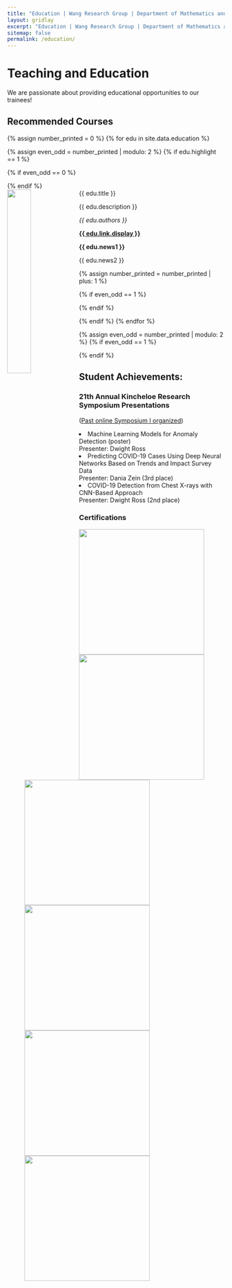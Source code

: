 ```yaml
---
title: "Education | Wang Research Group | Department of Mathematics and Computer Science at Tougaloo College"
layout: gridlay
excerpt: "Education | Wang Research Group | Department of Mathematics and Computer Science at Tougaloo College"
sitemap: false
permalink: /education/
---
```


# Teaching and Education

We are passionate about providing educational opportunities to our trainees!

## Recommended Courses

{% assign number_printed = 0 %}
{% for edu in site.data.education %}

{% assign even_odd = number_printed | modulo: 2 %}
{% if edu.highlight == 1 %}

{% if even_odd == 0 %}
<div class="row">
{% endif %}

<div class="col-sm-6 clearfix">
 <div class="well">
  <pubtit>{{ edu.title }}</pubtit>
  <img src="{{ site.url }}{{ site.baseurl }}/images/respic/{{ edu.image }}" class="img-responsive" width="33%" style="float: left" />
  <p>{{ edu.description }}</p>
  <p><em>{{ edu.authors }}</em></p>
  <p><strong><a href="{{ edu.link.url }}">{{ edu.link.display }}</a></strong></p>
  <p class="text-danger"><strong> {{ edu.news1 }}</strong></p>
  <p> {{ edu.news2 }}</p>
 </div>
</div>

{% assign number_printed = number_printed | plus: 1 %}

{% if even_odd == 1 %}
</div>
{% endif %}

{% endif %}
{% endfor %}

{% assign even_odd = number_printed | modulo: 2 %}
{% if even_odd == 1 %}
</div>
{% endif %}

<!-- <p> &nbsp; </p> -->

## Student Achievements: 
### 21th Annual Kincheloe Research Symposium Presentations <br> 
([Past online Symposium I organized](https://app.virtualpostersession.org/e/19979cf1817e50414ff3913db93f1e31))
<li> Machine Learning Models for Anomaly Detection (poster) <br>
Presenter: Dwight Ross 
 </li>
<li> Predicting COVID-19 Cases Using Deep Neural Networks Based on Trends and Impact Survey Data <br>
Presenter: Dania Zein (3rd place)
 </li>
<li> COVID-19 Detection from Chest X-rays with CNN-Based Approach <br>
Presenter: Dwight Ross (2nd place)
 </li>

### Certifications
<figure class="fourth">
  <img src="{{ site.url }}{{ site.baseurl }}/images/Certificates/ML_Certificate_Dania_Zein.jpg" style="width: 290px">
  <img src="{{ site.url }}{{ site.baseurl }}/images/Certificates/ML_Certificate_Dania_Zein_Advanced.jpeg" style="width: 290px">
  <img src="{{ site.url }}{{ site.baseurl }}/images/Certificates/ML_Certificate_Dwight_Ross.jpg" style="width: 290px">
  <img src="{{ site.url }}{{ site.baseurl }}/images/Certificates/ML_Certificate_Dwight_Ross_Advanced.jpg" style="width: 290px">
  <img src="{{ site.url }}{{ site.baseurl }}/images/Certificates/Award_Certificate_Dwight_Ross.jpg" style="width: 290px">
  <img src="{{ site.url }}{{ site.baseurl }}/images/Certificates/Award_Certificate_Dania_Zein.jpg" style="width: 290px">
</figure>